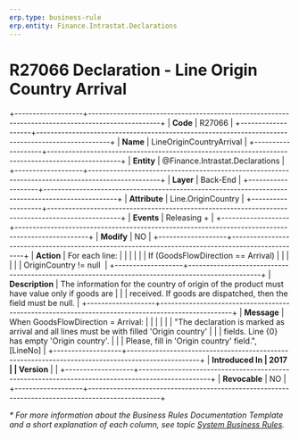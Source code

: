 ```yaml
---
erp.type: business-rule
erp.entity: Finance.Intrastat.Declarations
---
```


# R27066 Declaration - Line Origin Country Arrival
+-------------------+--------------------------------------------------------------------------------------------------+
| **Code**          | R27066                                                                                           |
+-------------------+--------------------------------------------------------------------------------------------------+
| **Name**          | LineOriginCountryArrival                                                                         |
+-------------------+--------------------------------------------------------------------------------------------------+
| **Entity**        | @Finance.Intrastat.Declarations                                                                  |
+-------------------+--------------------------------------------------------------------------------------------------+
| **Layer**         | Back-End                                                                                         |
+-------------------+--------------------------------------------------------------------------------------------------+
| **Attribute**     | Line.OriginCountry                                                                               |
+-------------------+--------------------------------------------------------------------------------------------------+
| **Events**        | Releasing +                                                                                      |
+-------------------+--------------------------------------------------------------------------------------------------+
| **Modify**        | NO                                                                                               |
+-------------------+--------------------------------------------------------------------------------------------------+
| **Action**        | For each line:                                                                                   |
|                   |                                                                                                  |
|                   | If (GoodsFlowDirection == Arrival)                                                               |
|                   |                                                                                                  |
|                   | OriginCountry != null                                                                            |
+-------------------+--------------------------------------------------------------------------------------------------+
| **Description**   | The information for the country of origin of the product must have value only if goods are       |
|                   | received. If goods are dispatched, then the field must be null.                                  |
+-------------------+--------------------------------------------------------------------------------------------------+
| **Message**       | When GoodsFlowDirection = Arrival:                                                               |
|                   |                                                                                                  |
|                   | \"The declaration is marked as arrival and all lines must be with filled \'Origin country\'      |
|                   | fields. Line {0} has empty \'Origin country\'.                                                   |
|                   | Please, fill in \'Origin country\' field.\", \[LineNo\]                                          |
+-------------------+--------------------------------------------------------------------------------------------------+
| **Introduced In   | 2017                                                                                             |
| Version**         |                                                                                                  |
+-------------------+--------------------------------------------------------------------------------------------------+
| **Revocable**     | NO                                                                                               |
+-------------------+--------------------------------------------------------------------------------------------------+

*\* For more information about the Business Rules Documentation Template and a short explanation of each column, see
topic [System Business Rules](../templates/template-description-system-business-rules.md).*
